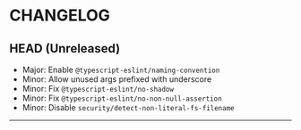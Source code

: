 CHANGELOG
=========

## HEAD (Unreleased)
* Major: Enable `@typescript-eslint/naming-convention`
* Minor: Allow unused args prefixed with underscore
* Minor: Fix `@typescript-eslint/no-shadow`
* Minor: Fix `@typescript-eslint/no-non-null-assertion`
* Minor: Disable `security/detect-non-literal-fs-filename`

---

